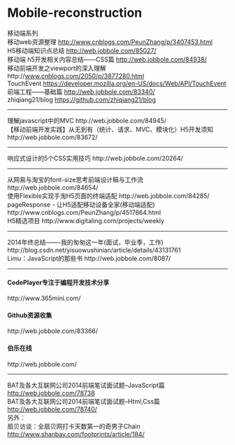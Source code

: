 # Mobile-reconstruction
移动端系列
<br/>
移动web资源整理  http://www.cnblogs.com/PeunZhang/p/3407453.html<br/>
H5移动端知识点总结 http://web.jobbole.com/85027/<br/>
移动端 h5开发相关内容总结——CSS篇  http://web.jobbole.com/84938/<br/>
移动前端开发之viewport的深入理解http://www.cnblogs.com/2050/p/3877280.html<br/>
TouchEvent  https://developer.mozilla.org/en-US/docs/Web/API/TouchEvent<br/>
前端工程——基础篇 http://web.jobbole.com/83340/<br/>
zhiqiang21/blog  https://github.com/zhiqiang21/blog<br/>

<hr/>
理解javascript中的MVC http://web.jobbole.com/84945/<br/>
【移动前端开发实践】从无到有（统计、请求、MVC、模块化）H5开发须知http://web.jobbole.com/83672/<br/>
<hr/>
响应式设计的5个CSS实用技巧  http://web.jobbole.com/20264/<br/>
<hr/>
从网易与淘宝的font-size思考前端设计稿与工作流  http://web.jobbole.com/84654/<br/>
使用Flexible实现手淘H5页面的终端适配 http://web.jobbole.com/84285/<br/>
pageResponse - 让H5适配移动设备全家(移动端适配) http://www.cnblogs.com/PeunZhang/p/4517864.html<br/>
H5精选项目 http://www.digitaling.com/projects/weekly<br/>
<hr/>
2014年终总结——-我的匆匆这一年(面试，毕业季，工作)  http://blog.csdn.net/yisuowushinian/article/details/43131761<br/>
Limu：JavaScript的那些书 http://web.jobbole.com/8087/<br/>
<hr/>
<h4>CodePlayer专注于编程开发技术分享</h4>   http://www.365mini.com/<br/>
<h4>Github资源收集</h4> http://web.jobbole.com/83366/<br/>
<h4>伯乐在线</h4> http://web.jobbole.com/<br/>
<hr/>

BAT及各大互联网公司2014前端笔试面试题–JavaScript篇 http://web.jobbole.com/78738 <br/>
BAT及各大互联网公司2014前端笔试面试题–Html,Css篇 http://web.jobbole.com/78740/ <br/>
另外：<br/>
扇贝访谈：全扇贝网打卡天数第一的奇男子Chain  http://www.shanbay.com/footprints/article/184/<br/>